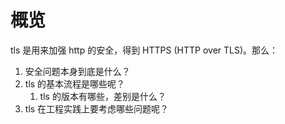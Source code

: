 # 概览

tls 是用来加强 http 的安全，得到 HTTPS (HTTP over TLS)。那么：

1. 安全问题本身到底是什么？
1. tls 的基本流程是哪些呢？
   1. tls 的版本有哪些，差别是什么？
1. tls 在工程实践上要考虑哪些问题呢？
